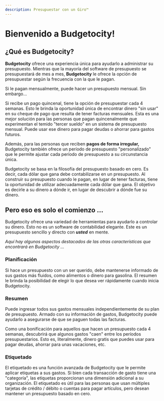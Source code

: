 ```yaml
---
description: Presupuestar con un Giro™
---
```


# Bienvenido a Budgetocity!

## ¿Qué es Budgetocity?

**Budgetocity** ofrece una experiencia única para ayudarlo a administrar su presupuesto. Mientras que la mayoría del software de presupuesto se presupuestará de mes a mes, **Budgetocity** le ofrece la opción de presupuestar según la frecuencia con la que le pagan.

Si le pagan mensualmente, puede hacer un presupuesto mensual. Sin embargo...

Si recibe un pago quincenal, tiene la opción de presupuestar cada 4 semanas. Esto le brinda la oportunidad única de encontrar dinero "sin usar" en su cheque de pago que resulta de tener facturas mensuales. Esta es una mejor solución para las personas que pagan quincenalmente que experimentan el temido "tercer sueldo" en un sistema de presupuesto mensual. Puede usar ese dinero para pagar deudas o ahorrar para gastos futuros.

Además, para las personas que reciben **pagos de forma irregular,** Budgetocity también ofrece un período de presupuesto "personalizado" que le permite ajustar cada período de presupuesto a su circunstancia única.

Budgetocity se basa en la filosofía del presupuesto basado en cero. Es decir, cada dólar que gana debe contabilizarse en un presupuesto. Al construir su presupuesto cuando le pagan, en lugar de tener facturas, tiene la oportunidad de utilizar adecuadamente cada dólar que gana. El objetivo es decirle a su dinero a dónde ir, en lugar de descubrir a dónde fue su dinero.

## Pero eso es solo el comienzo ...

Budgetocity ofrece una variedad de herramientas para ayudarlo a controlar su dinero. Esto no es un software de contabilidad elegante. Este es un presupuesto sencillo y directo con _**usted**_ en mente.

_Aquí hay algunos aspectos destacados de las otras características que encontrará en Budgetocity ..._

### Planificación

Si hace un presupuesto con un ser querido, debe mantenerse informado de sus gastos más fluidos, como alimentos o dinero para gasolina. El resumen le brinda la posibilidad de elegir lo que desea ver rápidamente cuando inicia Budgetocity.

### Resumen

Puede ingresar todos sus gastos mensuales independientemente de su plan de presupuesto. Armado con su información de gastos, Budgetocity puede ayudarlo a asegurarse de que se paguen todas las facturas.

Como una bonificación para aquellos que hacen un presupuesto cada 4 semanas, descubrirá que algunos gastos "caen" entre los períodos presupuestarios. Esto es, literalmente, dinero gratis que puedes usar para pagar deudas, ahorrar para unas vacaciones, etc.

### Etiquetado

El etiquetado es una función avanzada de Budgetocity que le permite aplicar etiquetas a sus gastos. Si bien cada transacción de gasto tiene una "categoría", las etiquetas proporcionan una dimensión adicional a su organización. El etiquetado es útil para las personas que usan múltiples tarjetas de crédito / débito o cuentas para pagar artículos, pero desean mantener un presupuesto basado en cero.

